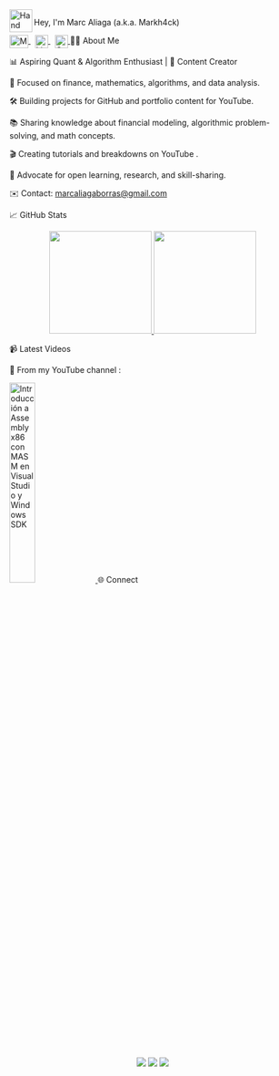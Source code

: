 <img alt="Hand Wave" src="./assets/Hand%20Wave.gif" width="40" align="left"/>


Hey, I'm Marc Aliaga (a.k.a. Markh4ck)


<a href="https://youtube.com/@marcaliaga" target="_blank"> <img align="center" src="https://upload.wikimedia.org/wikipedia/commons/0/09/YouTube_full-color_icon_%282017%29.svg" alt="Marc Aliaga YouTube" height="23px" width="33px"/> </a> &nbsp; <a href="https://linkedin.com/in/marc-aliaga-ciberseguridad" target="_blank"> <img align="center" src="https://cdn-icons-png.flaticon.com/512/174/174857.png" alt="LinkedIn" height="23px" width="23px"/> </a> &nbsp; <a href="mailto:marcaliagaborras@gmailc.com" target="_blank"> <img align="center" src="https://cdn-icons-png.flaticon.com/512/906/906312.png" alt="Gmail" height="23px" width="23px"/> </a>
👨‍💻 About Me

📊 Aspiring Quant & Algorithm Enthusiast | 🎥 Content Creator

🧩 Focused on finance, mathematics, algorithms, and data analysis.

🛠 Building projects for GitHub and portfolio content for YouTube.

📚 Sharing knowledge about financial modeling, algorithmic problem-solving, and math concepts.

🎬 Creating tutorials and breakdowns on YouTube
.

🔐 Advocate for open learning, research, and skill-sharing.

✉️ Contact: marcaliagaborras@gmail.com

📈 GitHub Stats
<p align="center"> <a href="https://github.com/markh4ck"> <img height="180em" src="https://github-readme-stats-eight-theta.vercel.app/api?username=markh4ck&show_icons=true&theme=algolia&include_all_commits=true&count_private=true"/> <img height="180em" src="https://github-readme-stats-eight-theta.vercel.app/api/top-langs/?username=markh4ck&layout=compact&langs_count=8&theme=algolia"/> </a> </p>
📹 Latest Videos

🎥 From my YouTube channel
:

<a href="https://www.youtube.com/watch?v=eqtWiryKf48&t=138s" target="_blank"> <img width="30%" src="https://i.ytimg.com/an_webp/eqtWiryKf48/mqdefault_6s.webp?du=3000&sqp=CMmq4cIG&rs=AOn4CLCQXfU6oxszxueINBkdDxFxAhHH1g" alt="Introducción a Assembly x86 con MASM en Visual Studio y Windows SDK"/> </a>
🌐 Connect

<p align="center"> <a href="https://linkedin.com/in/marc-aliaga-ciberseguridad"><img src="https://img.shields.io/badge/-Marc%20Aliaga-0077B5?style=flat&logo=Linkedin&logoColor=white"/></a> <a href="mailto:marcaliagaborras@gmailc.com"><img src="https://img.shields.io/badge/-marcaliagaborras@gmailc.com-D14836?style=flat&logo=Gmail&logoColor=white"/></a> <a href="https://youtube.com/@marcaliaga"><img src="https://img.shields.io/badge/-YouTube-red?style=flat&logo=youtube&logoColor=white"/></a> </p>

